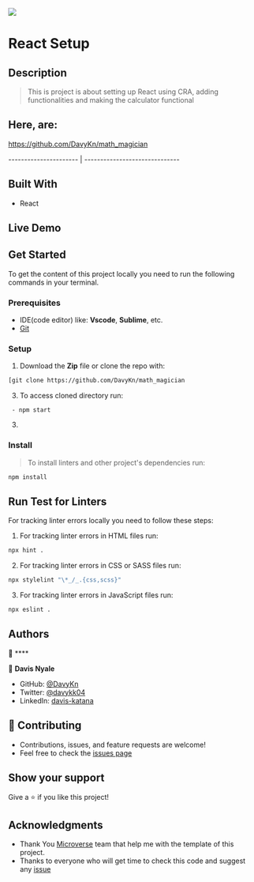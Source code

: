 ![](https://img.shields.io/badge/Microverse-blueviolet)

# React Setup

## Description

> This is project is about setting up React using CRA, adding functionalities and making the calculator functional

## Here, are: 


https://github.com/DavyKn/math_magician

---------------------- | ------------------------------


## Built With

- React

## Live Demo

## Get Started

To get the content of this project locally you need to run the following commands in your terminal.

### Prerequisites
- IDE(code editor) like: **Vscode**, **Sublime**, etc. 
- [Git](https://www.linode.com/docs/guides/how-to-install-git-on-linux-mac-and-windows/)

### Setup
1. Download the **Zip** file or clone the repo with:
```bash
[git clone https://github.com/DavyKn/math_magician
```
3. To access cloned directory run:
```
 - npm start
```
3. 

### Install
> To install linters and other project's dependencies run:
```bash
npm install
```
## Run Test for Linters

For tracking linter errors locally you need to follow these steps:

1. For tracking linter errors in HTML files run:
```bash 
npx hint .
```

2. For tracking linter errors in CSS or SASS files run:

```bash
npx stylelint "\*_/_.{css,scss}"
```

3. For tracking linter errors in JavaScript files run:

```bash
npx eslint .
```

## Authors

👤 ****


👤 **Davis Nyale**

- GitHub: [@DavyKn](https://github.com/DavyKn)
- Twitter: [@davykk04](https://twitter.com/davykk04)
- LinkedIn: [davis-katana](https://www.linkedin.com/in/davis-katana-246600159/)




## 🤝 Contributing

- Contributions, issues, and feature requests are welcome!
- Feel free to check the [issues page](https://github.com/ice949/Javascript-capstone/issues)

## Show your support

Give a ⭐️ if you like this project!

## Acknowledgments

- Thank You [Microverse](www.microverse.org) team that help me with the template of this project.
- Thanks to everyone who will get time to check this code and suggest any [issue](https://github.com/ice949/Javascript-capstone/issues)

